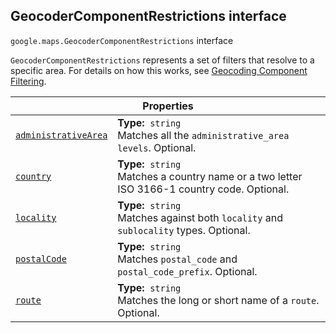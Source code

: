 
<h2 id="GeocoderComponentRestrictions">GeocoderComponentRestrictions interface</h2>
<p>
<code><span itemprop="path">google.maps</span>.<span itemprop="name">GeocoderComponentRestrictions</span></code>
interface
</p>
<p><code>GeocoderComponentRestrictions</code> represents a set of filters that resolve to a specific area. For details on how this works, see <a href="https://developers.google.com/maps/documentation/javascript/geocoding#ComponentFiltering"> Geocoding Component Filtering</a>.</p>
<div class="devsite-table-wrapper"><table class="properties responsive" summary="interface GeocoderComponentRestrictions - Properties">
<thead>
<tr><th colspan="2">Properties</th>
</tr></thead>
<tbody>
<tr id="GeocoderComponentRestrictions.administrativeArea">
<td itemprop="property"><code><a class="secret-link" href="#GeocoderComponentRestrictions.administrativeArea"><span>administrativeArea</span></a></code></td>
<td><div><strong>Type:</strong>&nbsp; <code>string</code></div>
<div class="desc">Matches all the <code>administrative_area levels</code>. Optional.</div></td>
</tr>
<tr id="GeocoderComponentRestrictions.country">
<td itemprop="property"><code><a class="secret-link" href="#GeocoderComponentRestrictions.country"><span>country</span></a></code></td>
<td><div><strong>Type:</strong>&nbsp; <code>string</code></div>
<div class="desc">Matches a country name or a two letter ISO 3166-1 country code. Optional.</div></td>
</tr>
<tr id="GeocoderComponentRestrictions.locality">
<td itemprop="property"><code><a class="secret-link" href="#GeocoderComponentRestrictions.locality"><span>locality</span></a></code></td>
<td><div><strong>Type:</strong>&nbsp; <code>string</code></div>
<div class="desc">Matches against both <code>locality</code> and <code>sublocality</code> types. Optional.</div></td>
</tr>
<tr id="GeocoderComponentRestrictions.postalCode">
<td itemprop="property"><code><a class="secret-link" href="#GeocoderComponentRestrictions.postalCode"><span>postalCode</span></a></code></td>
<td><div><strong>Type:</strong>&nbsp; <code>string</code></div>
<div class="desc">Matches <code>postal_code</code> and <code>postal_code_prefix</code>. Optional.</div></td>
</tr>
<tr id="GeocoderComponentRestrictions.route">
<td itemprop="property"><code><a class="secret-link" href="#GeocoderComponentRestrictions.route"><span>route</span></a></code></td>
<td><div><strong>Type:</strong>&nbsp; <code>string</code></div>
<div class="desc">Matches the long or short name of a <code>route</code>. Optional.</div></td>
</tr>
</tbody>
</table></div>
<script src="replace_links.js"></script>
